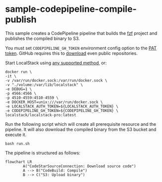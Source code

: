 # sample-codepipeline-compile-publish

This sample creates a CodePipeline pipeline that builds the [fzf](https://github.com/junegunn/fzf/) project and publishes the compiled binary to S3.

You must set `CODEPIPELINE_GH_TOKEN` environment config option to the [PAT token](https://docs.github.com/en/authentication/keeping-your-account-and-data-secure/managing-your-personal-access-tokens#creating-a-fine-grained-personal-access-token). GitHub requires this to [download](https://docs.github.com/en/rest/repos/contents?apiVersion=2022-11-28#download-a-repository-archive-zip) even public repositories.

Start LocalStack using [any supported method](https://docs.localstack.cloud/getting-started/installation/#starting-localstack), or:

```
docker run \
-it \
-v /var/run/docker.sock:/var/run/docker.sock \
-v "./volume:/var/lib/localstack" \
-e DEBUG=1 \
-p 4566:4566 \
-p 4510-4559:4510-4559 \
-e DOCKER_HOST=unix:///var/run/docker.sock \
-e LOCALSTACK_AUTH_TOKEN=${LOCALSTACK_AUTH_TOKEN} \
-e CODEPIPELINE_GH_TOKEN=${CODEPIPELINE_GH_TOKEN} \
localstack/localstack-pro:latest
```

Run the following script which will create all prerequisite resource and the pipeline. It will also download the compiled binary from the S3 bucket and execute it.

```
bash run.sh
```

The pipeline is structured as follows:

```mermaid
flowchart LR
        A("CodeStarSourceConnection: Download source code")
        A --> B("CodeBuild: Compile")
        B --> C("S3: Upload binary")
```
